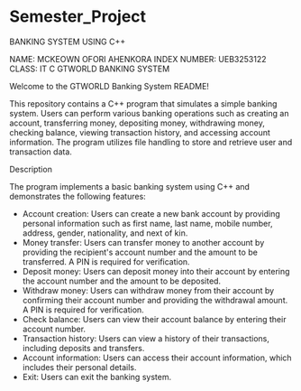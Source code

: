 # Semester_Project
BANKING SYSTEM USING C++

NAME:	MCKEOWN OFORI AHENKORA
INDEX NUMBER:  UEB3253122
CLASS: IT C
                                       GTWORLD BANKING SYSTEM

Welcome to the GTWORLD Banking System README!

This repository contains a C++ program that simulates a simple banking system. Users can perform various banking operations such as creating an account, transferring money, depositing money, withdrawing money, checking balance, viewing transaction history, and accessing account information. The program utilizes file handling to store and retrieve user and transaction data.

Description

The program implements a basic banking system using C++ and demonstrates the following features:
 - Account creation: Users can create a new bank account by providing personal information such as first name, last name, mobile number, address, gender, nationality, and next of kin.
 - Money transfer: Users can transfer money to another account by providing the recipient's account number and the amount to be transferred. A PIN is required for verification.
 - Deposit money: Users can deposit money into their account by entering the account number and the amount to be deposited.
 - Withdraw money: Users can withdraw money from their account by confirming their account number and providing the withdrawal amount. A PIN is required for verification.
 - Check balance: Users can view their account balance by entering their account number.
 - Transaction history: Users can view a history of their transactions, including deposits and transfers.
 - Account information: Users can access their account information, which includes their personal details.
 - Exit: Users can exit the banking system.
